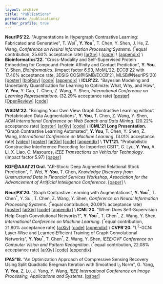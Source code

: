 ```yaml
---
layout: archive
title: "Publications"
permalink: /publications/
author_profile: true
---
```

**NeurIPS'22.** "Augmentations in Hypergraph Contrastive Learning: Fabricated and Generative", T. Wei<sup>\*</sup>, **Y. You**<sup>\*</sup>, T. Chen, Y. Shen, J. He, Z. Wang, *Conference on Neural Information Processing Systems*. (<sup>\*</sup>equal contribution, 25.60% acceptance rate)
[[arXiv]](https://arxiv.org/abs/2210.03801) \\
[[code]](https://github.com/weitianxin/HyperGCL) \\
[[appendix]](https://yyou1996.github.io/files/neurips2022_hypergcl_supplement.pdf) \\
**Bioinformatics'22.** "Cross-Modality and Self-Supervised Protein Embedding for Compound-Protein Affinity and Contact Prediction", **Y. You**, Y. Shen, *Bioinformatics*. (impact factor 6.93, MoML'22, ECCB'22 with 17.40% acceptance rate, 3DSIG COSI@ISMB/ECCB'21, MLSB@NeurIPS'20)
[[poster]](https://yyou1996.github.io/files/moml2022_cpac_poster.pdf)
[[bioRxiv]](https://www.biorxiv.org/content/10.1101/2022.07.18.500559v1)
[[code]](https://github.com/Shen-Lab/CPAC)
[[appendix]](https://yyou1996.github.io/files/bioinf2022_cpac_supplement.pdf) \\
**ICLR'22.** "Bayesian Modeling and Uncertainty Quantification for Learning to Optimize: What, Why, and How", **Y. You**, Y. Cao, T. Chen, Z. Wang, Y. Shen, *International Conference on Learning Representations*. (32.29% acceptance rate)
[[poster]](https://yyou1996.github.io/files/iclr2022_bl2o_poster.pdf)
[[OpenReview]](https://openreview.net/forum?id=EVVadRFRgL7)
[[code]](https://github.com/Shen-Lab/Bayesian-L2O)

**WSDM'22.** "Bringing Your Own View: Graph Contrastive Learning without Prefabricated Data Augmentations", **Y. You**, T. Chen, Z. Wang, Y. Shen, *ACM International Conference on Web Search and Data Mining*. (20.22% acceptance rate)
[[poster]](https://yyou1996.github.io/files/wsdm2022_graphcl_lp_poster.pdf)
[[arXiv]](https://arxiv.org/abs/2201.01702)
[[code]](https://github.com/Shen-Lab/GraphCL_Automated) \\
**ICML'21 Long Presentation.** "Graph Contrastive Learning Automated", **Y. You**, T. Chen, Y. Shen, Z. Wang, *International Conference on Machine Learning*. (3.01% acceptance rate)
[[video]](https://slideslive.com/38958634/graph-contrastive-learning-automated)
[[poster]](https://yyou1996.github.io/files/icml2021_graphcl_automated_poster.pdf)
[[arXiv]](https://arxiv.org/abs/2106.07594)
[[code]](https://github.com/Shen-Lab/GraphCL_Automated)
[[appendix]](https://yyou1996.github.io/files/icml2021_graphcl_automated_supplement.pdf) \\
**TVT'21.** "Probabilistic Constructive Interference Precoding for Imperfect CSIT", G. Lyu, **Y. You**, A. Li, X. Liao, C. Masouros, *IEEE Transactions on Vehicular Technology*. (impact factor 5.97)
[[paper]](https://ieeexplore.ieee.org/document/9374108)

**KDF@AAAI'21 Oral.** "AR-Stock: Deep Augmented Relational Stock Prediction", T. Wei, **Y. You**, T. Chen, *Knowledge Discovery from Unstructured Data in Financial Services Workshop, Association for the Advancement of Artificial Intelligence Conference*.
[[paper]](https://aaai-kdf.github.io/kdf2021/assets/pdfs/KDF_21_paper_5.pdf) \\
<!-- **MLSB'20.** "Cross-Modality Protein Embedding for Compound-Protein Affinity and Contact Prediction", **Y. You**, Y. Shen, *Machine Learning for Structural Biology Workshop, Conference on Neural Information Processing Systems*. -->
<!-- [[poster]](https://yyou1996.github.io/files/mlsb2020_cpac_poster.pdf) [[bioRxiv]](https://www.biorxiv.org/content/10.1101/2020.11.29.403162v1) \\ -->
**NeurIPS'20.** "Graph Contrastive Learning with Augmentations", **Y. You**<sup>\*</sup>, T. Chen<sup>\*</sup>, Y. Sui, T. Chen, Z. Wang, Y. Shen, *Conference on Neural Information Processing Systems*. (<sup>\*</sup>equal contribution, 20.09% acceptance rate)
[[poster]](https://yyou1996.github.io/files/neurips2020_graphcl_poster.pdf) [[arXiv]](https://arxiv.org/abs/2010.13902) [[code]](https://github.com/Shen-Lab/GraphCL) [[appendix]](https://yyou1996.github.io/files/neurips2020_graphcl_supplement.pdf) \\
**ICML'20.** "When Does Self-Supervision Help Graph Convolutional Networks?", **Y. You**<sup>\*</sup>, T. Chen<sup>\*</sup>, Z. Wang, Y. Shen, *International Conference on Machine Learning*. (<sup>\*</sup>equal contribution, 21.80% acceptance rate)
[[arXiv]](https://arxiv.org/abs/2006.09136) [[code]](https://github.com/Shen-Lab/SS-GCNs) [[appendix]](https://yyou1996.github.io/files/icml2020_ssgcn_supplement.pdf) \\
**CVPR'20.** "L<sup>2</sup>-GCN: Layer-Wise and Learned Efficient Training of Graph Convolutional Networks", **Y. You**<sup>\*</sup>, T. Chen<sup>\*</sup>, Z. Wang, Y. Shen, *IEEE/CVF Conference on Computer Vision and Pattern Recognition*. (<sup>\*</sup>equal contribution, 22.08% acceptance rate)
[[arXiv]](https://arxiv.org/abs/2003.13606) [[code]](https://github.com/TAMU-VITA/L2-GCN) [[appendix]](https://yyou1996.github.io/files/cvpr2020_l2gcn_supplement.pdf)

<!-- **arXiv'19.** "Sphere Bounding Scheme for Probabilistic Robust Constructive Interference Precoding in MISO Downlink Transmission", **Y. You**, G. Lyu. [[paper]](https://arxiv.org/abs/1903.04740) -->

**IPAS'18.** "An Optimization Approach of Compressive Sensing Recovery Using Split Quadratic Bregman Iteration with Smoothed l<sub>0</sub> Norm", G. Yang, **Y. You**, Z. Lu, J. Yang, Y. Wang, *IEEE International Conference on Image Processing, Applications and Systems*. [[paper]](https://ieeexplore.ieee.org/abstract/document/8708870)
